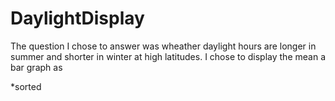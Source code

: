 # DaylightDisplay
The question I chose to answer was wheather daylight hours are longer
in summer and shorter in winter at high latitudes. I chose to display
the mean a bar
graph as 

*sorted